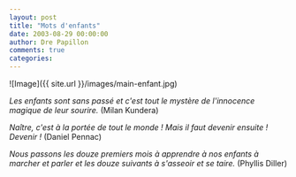 ```yaml
---
layout: post
title: "Mots d'enfants"
date: 2003-08-29 00:00:00
author: Dre Papillon
comments: true
categories: 
---
```



![Image]({{ site.url }}/images/main-enfant.jpg)

*Les enfants sont sans passé et c'est tout le mystère de l'innocence magique de leur sourire.*  (Milan Kundera)

*Naître, c'est à la portée de tout le monde ! Mais il faut devenir ensuite ! Devenir !*  (Daniel Pennac)

*Nous passons les douze premiers mois à apprendre à nos enfants à marcher et parler et les douze suivants à s'asseoir et se taire.*  (Phyllis Diller)

